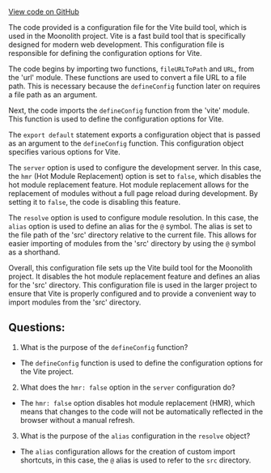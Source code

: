[View code on GitHub](https://github.com/LaGuerrePiece/moonolith/vite.config.js)

The code provided is a configuration file for the Vite build tool, which is used in the Moonolith project. Vite is a fast build tool that is specifically designed for modern web development. This configuration file is responsible for defining the configuration options for Vite.

The code begins by importing two functions, `fileURLToPath` and `URL`, from the 'url' module. These functions are used to convert a file URL to a file path. This is necessary because the `defineConfig` function later on requires a file path as an argument.

Next, the code imports the `defineConfig` function from the 'vite' module. This function is used to define the configuration options for Vite.

The `export default` statement exports a configuration object that is passed as an argument to the `defineConfig` function. This configuration object specifies various options for Vite.

The `server` option is used to configure the development server. In this case, the `hmr` (Hot Module Replacement) option is set to `false`, which disables the hot module replacement feature. Hot module replacement allows for the replacement of modules without a full page reload during development. By setting it to `false`, the code is disabling this feature.

The `resolve` option is used to configure module resolution. In this case, the `alias` option is used to define an alias for the `@` symbol. The alias is set to the file path of the 'src' directory relative to the current file. This allows for easier importing of modules from the 'src' directory by using the `@` symbol as a shorthand.

Overall, this configuration file sets up the Vite build tool for the Moonolith project. It disables the hot module replacement feature and defines an alias for the 'src' directory. This configuration file is used in the larger project to ensure that Vite is properly configured and to provide a convenient way to import modules from the 'src' directory.
## Questions: 
 1. What is the purpose of the `defineConfig` function?
- The `defineConfig` function is used to define the configuration options for the Vite project.

2. What does the `hmr: false` option in the `server` configuration do?
- The `hmr: false` option disables hot module replacement (HMR), which means that changes to the code will not be automatically reflected in the browser without a manual refresh.

3. What is the purpose of the `alias` configuration in the `resolve` object?
- The `alias` configuration allows for the creation of custom import shortcuts, in this case, the `@` alias is used to refer to the `src` directory.